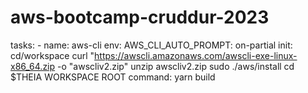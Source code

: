 # aws-bootcamp-cruddur-2023
tasks:
    - name: aws-cli
      env:
      AWS_CLI_AUTO_PROMPT: on-partial
      init: 
       cd/workspace
       curl "https://awscli.amazonaws.com/awscli-exe-linux-x86_64.zip -o "awscliv2.zip"
       unzip awscliv2.zip
       sudo ./aws/install
       cd $THEIA WORKSPACE ROOT
      command: yarn build